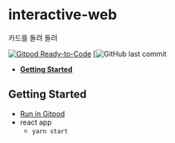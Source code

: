 <h1>interactive-web</h1>
<p>카드를 돌려 돌려</p>

[![Gitpod Ready-to-Code](https://img.shields.io/badge/Gitpod-Ready--to--Code-blue?logo=gitpod)](https://gitpod.io/#https://github.com/jeonhyunji/interactive-web)
[![GitHub last commit](https://img.shields.io/github/last-commit/jeonhyunji/interactive-web)

- [**Getting Started**](#getting-started)

## Getting Started
- [Run in Gitpod](https://gitpod.io/#https://github.com/jeonhyunji/interactive-web)
- react app
  - `yarn start`
